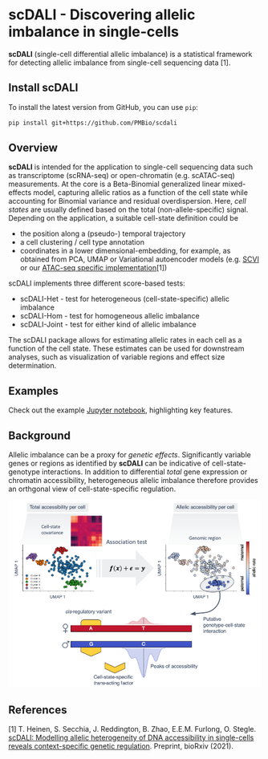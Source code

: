# scDALI - Discovering allelic imbalance in single-cells

**scDALI** (single-cell differential allelic imbalance) is a statistical framework for detecting allelic imbalance from
single-cell sequencing data [1].

## Install scDALI
To install the latest version from GitHub, you can use `pip`:
```bash
pip install git+https://github.com/PMBio/scdali
```

## Overview
**scDALI** is intended for the application to single-cell sequencing data such as transcriptome (scRNA-seq) or open-chromatin (e.g. scATAC-seq) measurements. At the core is a Beta-Binomial generalized linear mixed-effects model, capturing allelic ratios as a function of the cell state while accounting for Binomial variance and residual overdispersion. Here, *cell states* are usually defined based on the total (non-allele-specific) signal. Depending on the application, a suitable cell-state definition could be

- the position along a (pseudo-) temporal trajectory
- a cell clustering / cell type annotation
- coordinates in a lower dimensional-embedding, for example, as obtained from PCA, UMAP or Variational autoencoder models (e.g. [SCVI](https://scvi-tools.org/) or our [ATAC-seq specific implementation](https://github.com/tohein/tempo)[1])

scDALI implements three different score-based tests:
- scDALI-Het - test for heterogeneous (cell-state-specific) allelic imbalance
- scDALI-Hom - test for homogeneous allelic imbalance
- scDALI-Joint - test for either kind of allelic imbalance

The scDALI package allows for estimating allelic rates in each cell as a function of the cell state. These estimates can be used for downstream analyses,
such as visualization of variable regions and effect size determination.

## Examples
Check out the example [Jupyter notebook](https://github.com/PMBio/scdali/blob/main/examples/scdali_example.ipynb), highlighting key features.

## Background
Allelic imbalance can be a proxy for *genetic effects*. Significantly variable genes or regions as identified by **scDALI** can be indicative of cell-state-genotype interactions. In addition to differential *total* gene expression or chromatin accessibility, heterogeneous allelic imbalance therefore provides an orthgonal view of cell-state-specific regulation.

![dali abstract](./doc/dali_abstract.png)

## References

[1] T. Heinen, S. Secchia, J. Reddington, B. Zhao, E.E.M. Furlong, O. Stegle. [scDALI: Modelling allelic heterogeneity of DNA accessibility in single-cells reveals context-specific genetic regulation](https://www.biorxiv.org/content/10.1101/2021.03.19.436142v1). Preprint, bioRxiv (2021).
